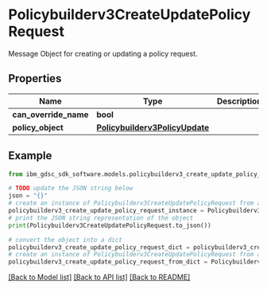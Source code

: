 # Policybuilderv3CreateUpdatePolicyRequest

Message Object for creating or updating a policy request.

## Properties

Name | Type | Description | Notes
------------ | ------------- | ------------- | -------------
**can_override_name** | **bool** |  | [optional] 
**policy_object** | [**Policybuilderv3PolicyUpdate**](Policybuilderv3PolicyUpdate.md) |  | [optional] 

## Example

```python
from ibm_gdsc_sdk_software.models.policybuilderv3_create_update_policy_request import Policybuilderv3CreateUpdatePolicyRequest

# TODO update the JSON string below
json = "{}"
# create an instance of Policybuilderv3CreateUpdatePolicyRequest from a JSON string
policybuilderv3_create_update_policy_request_instance = Policybuilderv3CreateUpdatePolicyRequest.from_json(json)
# print the JSON string representation of the object
print(Policybuilderv3CreateUpdatePolicyRequest.to_json())

# convert the object into a dict
policybuilderv3_create_update_policy_request_dict = policybuilderv3_create_update_policy_request_instance.to_dict()
# create an instance of Policybuilderv3CreateUpdatePolicyRequest from a dict
policybuilderv3_create_update_policy_request_from_dict = Policybuilderv3CreateUpdatePolicyRequest.from_dict(policybuilderv3_create_update_policy_request_dict)
```
[[Back to Model list]](../README.md#documentation-for-models) [[Back to API list]](../README.md#documentation-for-api-endpoints) [[Back to README]](../README.md)


